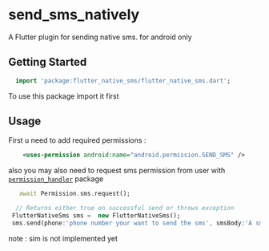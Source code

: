 # send_sms_natively
A Flutter plugin for sending native sms. for android only

## Getting Started
```dart
  import 'package:flutter_native_sms/flutter_native_sms.dart';
```
To use this package import it first

## Usage

First u need to add required permissions :
```xml
    <uses-permission android:name="android.permission.SEND_SMS" />
```
also you may also need to request sms permission from user with [`permission_handler`][1]  package
```dart
   await Permission.sms.request();
```
```dart
  // Returns either true on successful send or throws exception
 FlutterNativeSms sms =  new FlutterNativeSms();
 sms.send(phone:'phone number your want to send the sms', smsBody:'A sms text',sim:'sim1');
```
note : sim is not implemented yet

[1]: https://pub.dev/packages/permission_handler
    